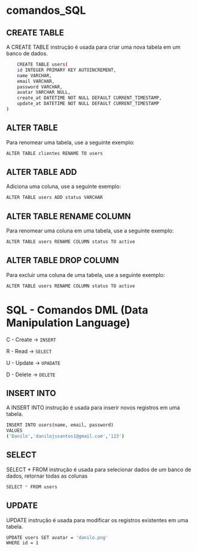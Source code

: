 # comandos_SQL



## CREATE TABLE 

A CREATE TABLE instrução é usada para criar uma nova tabela em um banco de dados.

```bash
    CREATE TABLE users(
	id INTEGER PRIMARY KEY AUTOINCREMENT,
	name VARCHAR,
	email VARCHAR,
	password VARCHAR,
	avatar VARCHAR NULL,
	create_at DATETIME NOT NULL DEFAULT CURRENT_TIMESTAMP, 
	update_at DATETIME NOT NULL DEFAULT CURRENT_TIMESTAMP 
)
```
## ALTER TABLE

Para renomear uma tabela, use a seguinte exemplo:

```bash
ALTER TABLE clientes RENAME TO users
```
## ALTER TABLE ADD

Adiciona uma coluna, use a seguinte exemplo:

```bash
ALTER TABLE users ADD status VARCHAR
```

## ALTER TABLE RENAME COLUMN

Para renomear uma coluna em uma tabela, use a seguinte exemplo:

```bash
ALTER TABLE users RENAME COLUMN status TO active
```
## ALTER TABLE DROP COLUMN

Para excluir uma coluna de uma tabela, use a seguinte exemplo: 

```bash
ALTER TABLE users RENAME COLUMN status TO active
```


# SQL - Comandos DML (Data Manipulation Language)

C - Create -> `INSERT` 

R - Read   -> `SELECT`

U - Update -> `UPADATE`

D - Delete -> `DELETE`


## INSERT INTO 

A INSERT INTO instrução é usada para inserir novos registros em uma tabela.

```bash
INSERT INTO users(name, email, password)
VALUES
('Danilo','danilojssantos1@gmail.com','123')
```
## SELECT 
SELECT * FROM instrução é usada para selecionar dados de um banco de dados, retornar todas as colunas

```bash
SELECT * FROM users
```

## UPDATE 
UPDATE instrução é usada para modificar os registros existentes em uma tabela.

```bash
UPDATE users SET avatar = 'danilo.png'
WHERE id = 1
```

